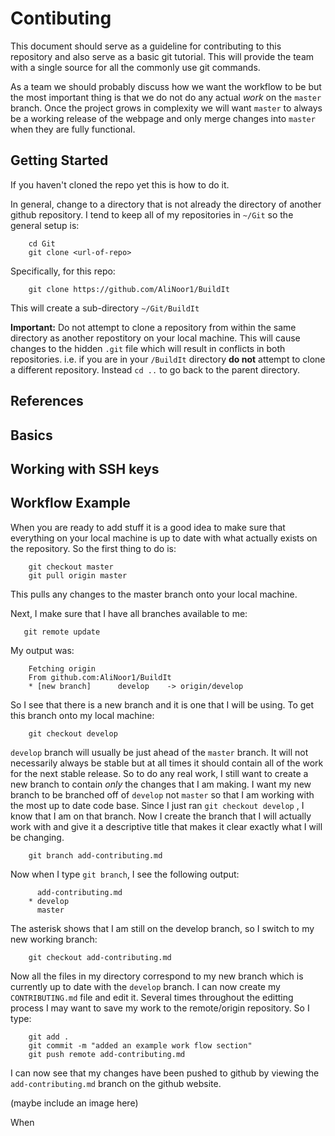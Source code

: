 # Contibuting

This document should serve as a guideline for contributing to this repository and also serve as a basic git tutorial. This will provide the team with a single source for all the commonly use git commands. 

As a team we should probably discuss how we want the workflow to be but the most important thing is that we do not do any actual *work* on the `master` branch. Once the project grows in complexity we will want `master` to always be a working release of the webpage and only merge changes into `master` when they are fully functional.

## Getting Started

If you haven't cloned the repo yet this is how to do it. 

In general, change to a directory that is not already the directory of another github repository. I tend to keep all of my repositories in `~/Git` so the general setup is:
```
    cd Git
    git clone <url-of-repo>
```

Specifically, for this repo:

```
    git clone https://github.com/AliNoor1/BuildIt
```

This will create a sub-directory `~/Git/BuildIt`

**Important:** Do not attempt to clone a repository from within the same directory as another repostitory on your local machine. This will cause changes to the hidden `.git` file which will result in conflicts in both repositories. i.e. if you are in your `/BuildIt` directory **do not** attempt to clone a different repository. Instead `cd ..` to go back to the parent directory.

## References

## Basics

## Working with SSH keys

## Workflow Example

When you are ready to add stuff it is a good idea to make sure that everything on your local machine is up to date with what actually exists on the repository. So the first thing to do is:

```
    git checkout master
    git pull origin master
```

This pulls any changes to the master branch onto your local machine.

Next, I make sure that I have all branches available to me:

```
   git remote update
```

My output was:

```
    Fetching origin
    From github.com:AliNoor1/BuildIt
    * [new branch]      develop    -> origin/develop
```

So I see that there is a new branch and it is one that I will be using. To get this branch onto my local machine:

```
    git checkout develop
```

`develop` branch will usually be just ahead of the `master` branch. It will not necessarily always be stable but at all times it should contain all of the work for the next stable release. So to do any real work, I still want to create a new branch to contain *only* the changes that I am making. I want my new branch to be branched off of `develop` not `master` so that I am working with the most up to date code base. Since I just ran `git checkout develop` , I know that I am on that branch. Now I create the branch that I will actually work with and give it a descriptive title that makes it clear exactly what I will be changing.

```
    git branch add-contributing.md
```

Now when I type `git branch`, I see the following output:

```
      add-contributing.md
    * develop
      master
```

The asterisk shows that I am still on the develop branch, so I switch to my new working branch:

```
    git checkout add-contributing.md
```

Now all the files in my directory correspond to my new branch which is currently up to date with the `develop` branch. I can now create my `CONTRIBUTING.md` file and edit it. Several times throughout the editting process I may want to save my work to the remote/origin repository. So I type:

```
    git add .
    git commit -m "added an example work flow section"
    git push remote add-contributing.md
```
I can now see that my changes have been pushed to github by viewing the `add-contributing.md` branch on the github website.

(maybe include an image here)

When

